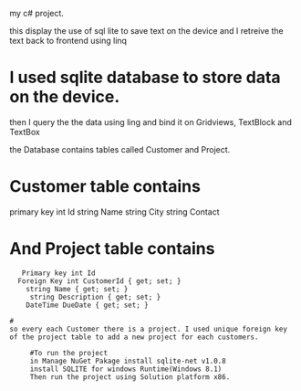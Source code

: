 my c# project.

this display the use of sql lite to save text on the device and I retreive the text back to frontend using linq

# I used sqlite database to store data on the device.
then I query the the data using ling and bind it on Gridviews, TextBlock and TextBox

the Database contains tables called Customer and Project.

# Customer table contains 
primary key int Id 
        string Name 
        string City
         string Contact
         
         
# And Project table contains
       Primary key int Id 
      Foreign Key int CustomerId { get; set; }
        string Name { get; set; }
         string Description { get; set; }
        DateTime DueDate { get; set; }
        
    #    
    so every each Customer there is a project. I used unique foreign key of the project table to add a new project for each customers.
         
         #To run the project
         in Manage NuGet Pakage install sqlite-net v1.0.8
         install SQLITE for windows Runtime(Windows 8.1)
         Then run the project using Solution platform x86.
         
